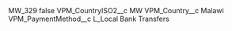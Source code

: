 <?xml version="1.0" encoding="UTF-8"?>
<CustomMetadata xmlns="http://soap.sforce.com/2006/04/metadata" xmlns:xsi="http://www.w3.org/2001/XMLSchema-instance" xmlns:xsd="http://www.w3.org/2001/XMLSchema">
    <label>MW_329</label>
    <protected>false</protected>
    <values>
        <field>VPM_CountryISO2__c</field>
        <value xsi:type="xsd:string">MW</value>
    </values>
    <values>
        <field>VPM_Country__c</field>
        <value xsi:type="xsd:string">Malawi</value>
    </values>
    <values>
        <field>VPM_PaymentMethod__c</field>
        <value xsi:type="xsd:string">L_Local Bank Transfers</value>
    </values>
</CustomMetadata>
